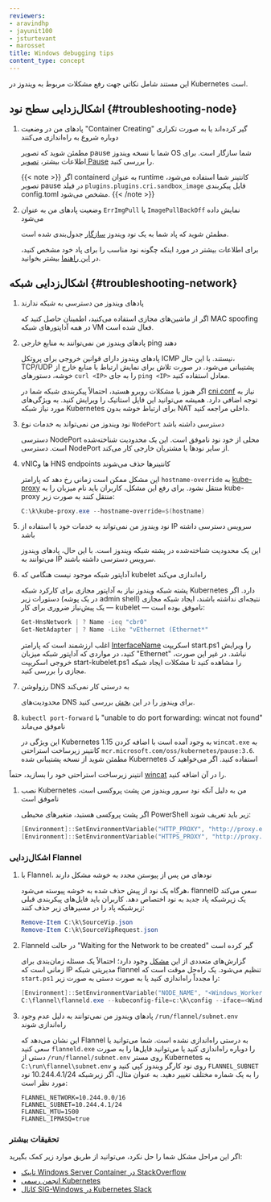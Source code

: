 ```yaml
---
reviewers:
- aravindhp
- jayunit100
- jsturtevant
- marosset
title: Windows debugging tips
content_type: concept
---
```


<!-- overview -->

این مستند شامل نکاتی جهت رفع مشکلات مربوط به ویندوز در Kubernetes است.

<!-- body -->

## اشکال‌زدایی سطح نود {#troubleshooting-node}

1. پادهای من در وضعیت "Container Creating" گیر کرده‌اند یا به صورت تکراری دوباره شروع به راه‌اندازی می‌کنند

   مطمئن شوید که تصویر pause شما با نسخه ویندوز OS شما سازگار است. 
   برای اطلاعات بیشتر، [تصویر Pause](/docs/concepts/windows/intro/#pause-container) را بررسی کنید.

   {{< note >}}
   اگر containerd به عنوان runtime کانتینر شما استفاده می‌شود، تصویر pause در فیلد `plugins.plugins.cri.sandbox_image` فایل پیکربندی config.toml مشخص می‌شود.
   {{< /note >}}

1. وضعیت پادهای من به عنوان `ErrImgPull` یا `ImagePullBackOff` نمایش داده می‌شود

   مطمئن شوید که پاد شما به یک نود ویندوز [سازگار](https://docs.microsoft.com/virtualization/windowscontainers/deploy-containers/version-compatibility) جدول‌بندی شده است.

   برای اطلاعات بیشتر در مورد اینکه چگونه نود مناسب را برای پاد خود مشخص کنید، در [این راهنما](/docs/concepts/windows/user-guide/#ensuring-os-specific-workloads-land-on-the-appropriate-container-host) بیشتر بخوانید.

## اشکال‌زدایی شبکه {#troubleshooting-network}

1. پادهای ویندوز من دسترسی به شبکه ندارند

   اگر از ماشین‌های مجازی استفاده می‌کنید، اطمینان حاصل کنید که MAC spoofing در همه آداپتورهای شبکه VM فعال شده است.

1. پادهای ویندوز من نمی‌توانند به منابع خارجی ping دهند

   پادهای ویندوز دارای قوانین خروجی برای پروتکل ICMP نیستند. با این حال، TCP/UDP پشتیبانی می‌شود. در صورت تلاش برای نمایش ارتباط با منابع خارج از خوشه، دستورهای `curl <IP>` را به جای `ping <IP>` معادل استفاده کنید.

   اگر هنوز با مشکلات روبرو هستید، احتمالاً پیکربندی شبکه شما در [cni.conf](https://github.com/Microsoft/SDN/blob/master/Kubernetes/flannel/l2bridge/cni/config/cni.conf) نیاز به توجه اضافی دارد. همیشه می‌توانید این فایل استاتیک را ویرایش کنید. به ویژگی‌های مورد نیاز شبکه Kubernetes برای ارتباط خوشه بدون NAT داخلی مراجعه کنید.

1. نود ویندوز من نمی‌تواند به خدمات نوع `NodePort` دسترسی داشته باشد

   دسترسی NodePort محلی از خود نود ناموفق است. این یک محدودیت شناخته‌شده است. دسترسی NodePort از سایر نودها یا مشتریان خارجی کار می‌کند.

1. vNICها و HNS endpoints کانتینرها حذف می‌شوند

   این مشکل ممکن است زمانی رخ دهد که پارامتر `hostname-override` به [kube-proxy](/docs/reference/command-line-tools-reference/kube-proxy/) منتقل نشود. برای رفع این مشکل، کاربران باید نام میزبان را به kube-proxy منتقل کنند به صورت زیر:

   ```powershell
   C:\k\kube-proxy.exe --hostname-override=$(hostname)
   ```

1. نود ویندوز من نمی‌تواند به خدمات خود با استفاده از IP سرویس دسترسی داشته باشد

   این یک محدودیت شناخته‌شده در پشته شبکه ویندوز است. با این حال، پادهای ویندوز می‌توانند به IP سرویس دسترسی داشته باشند.

1. آداپتور شبکه موجود نیست هنگامی که kubelet راه‌اندازی می‌کند

   پشته شبکه ویندوز نیاز به آداپتور مجازی برای کارکرد شبکه Kubernetes دارد. اگر دستورات زیر (در یک پوشه admin shell) نتیجه‌ای نداشته باشند، ایجاد شبکه مجازی — یک پیش‌نیاز ضروری برای کار kubelet — ناموفق بوده است:

   ```powershell
   Get-HnsNetwork | ? Name -ieq "cbr0"
   Get-NetAdapter | ? Name -Like "vEthernet (Ethernet*"
   ```

   اغلب ارزشمند است که پارامتر [InterfaceName](https://github.com/microsoft/SDN/blob/master/Kubernetes/flannel/start.ps1#L7) اسکریپت start.ps1 را ویرایش کنید، در مواردی که آداپتور شبکه میزبان "Ethernet" نباشد. در غیر این صورت، خروجی اسکریپت start-kubelet.ps1 را مشاهده کنید تا مشکلات ایجاد شبکه مجازی را بررسی کنید.

1. رزولوشن DNS به درستی کار نمی‌کند

   محدودیت‌های DNS برای ویندوز را در این [بخش](/docs/concepts/services-networking/dns-pod-service/#dns-windows) بررسی کنید.

1. `kubectl port-forward` با "unable to do port forwarding: wincat not found" ناموفق می‌ماند

   این ویژگی در Kubernetes 1.15 به وجود آمده است با اضافه کردن `wincat.exe` به کانتینر زیرساخت استراحتی `mcr.microsoft.com/oss/kubernetes/pause:3.6`.
   مطمئن شوید از نسخه پشتیبانی شده Kubernetes استفاده کنید.
   اگر می‌خواهید ک

انتینر زیرساخت استراحتی خود را بسازید، حتماً [wincat](https://github.com/kubernetes/kubernetes/tree/master/build/pause/windows/wincat) را در آن اضافه کنید.

1. نصب Kubernetes من به دلیل آنکه نود سرور ویندوز من پشت پروکسی است، ناموفق است

   اگر پشت پروکسی هستید، متغیرهای محیطی PowerShell زیر باید تعریف شوند:

   ```PowerShell
   [Environment]::SetEnvironmentVariable("HTTP_PROXY", "http://proxy.example.com:80/", [EnvironmentVariableTarget]::Machine)
   [Environment]::SetEnvironmentVariable("HTTPS_PROXY", "http://proxy.example.com:443/", [EnvironmentVariableTarget]::Machine)
   ```

### اشکال‌زدایی Flannel

1. با Flannel، نودهای من پس از پیوستن مجدد به خوشه مشکل دارند

   هرگاه یک نود از پیش حذف شده به خوشه پیوسته می‌شود، flannelD سعی می‌کند یک زیرشبکه پاد جدید به نود اختصاص دهد. کاربران باید فایل‌های پیکربندی قبلی زیرشبکه پاد را در مسیرهای زیر حذف کنند:

   ```powershell
   Remove-Item C:\k\SourceVip.json
   Remove-Item C:\k\SourceVipRequest.json
   ```

1. Flanneld در حالت "Waiting for the Network to be created" گیر کرده است

   گزارش‌های متعددی از این [مشکل](https://github.com/coreos/flannel/issues/1066) وجود دارد؛ احتمالاً یک مسئله زمان‌بندی برای زمانی است که IP مدیریتی شبکه flannel تنظیم می‌شود. یک راه‌حل موقت است که `start.ps1` را مجدداً راه‌اندازی کنید یا به صورت دستی به صورت زیر:

   ```powershell
   [Environment]::SetEnvironmentVariable("NODE_NAME", "<Windows_Worker_Hostname>")
   C:\flannel\flanneld.exe --kubeconfig-file=c:\k\config --iface=<Windows_Worker_Node_IP> --ip-masq=1 --kube-subnet-mgr=1
   ```

1. پادهای ویندوز من نمی‌توانند به دلیل عدم وجود `/run/flannel/subnet.env` راه‌اندازی شوند

   این نشان می‌دهد که Flannel به درستی راه‌اندازی نشده است. شما می‌توانید یا سعی کنید `flanneld.exe` را دوباره راه‌اندازی کنید یا می‌توانید فایل‌ها را به صورت دستی از `/run/flannel/subnet.env` روی مستر Kubernetes به `C:\run\flannel\subnet.env` روی نود کارگر ویندوز کپی کنید و `FLANNEL_SUBNET` را به یک شماره مختلف تغییر دهید. به عنوان مثال، اگر زیرشبکه 10.244.4.1/24 نود مورد نظر است:

   ```env
   FLANNEL_NETWORK=10.244.0.0/16
   FLANNEL_SUBNET=10.244.4.1/24
   FLANNEL_MTU=1500
   FLANNEL_IPMASQ=true
   ```

### تحقیقات بیشتر

اگر این مراحل مشکل شما را حل نکرد، می‌توانید از طریق موارد زیر کمک بگیرید:

* [تاپیک Windows Server Container در StackOverflow](https://stackoverflow.com/questions/tagged/windows-server-container)
* [انجمن رسمی Kubernetes](https://discuss.kubernetes.io/)
* [کانال SIG-Windows در Kubernetes Slack](https://kubernetes.slack.com/messages/sig-windows)